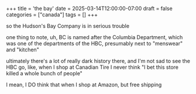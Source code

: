 +++
title = 'the bay'
date = 2025-03-14T12:00:00-07:00
draft = false
categories = ["canada"]
tags = []
+++

so the Hudson's Bay Company is in serious trouble

one thing to note, uh, BC is named after the Columbia Department, which was one of the departments of the HBC, presumably next to "menswear" and "kitchen"

ultimately there's a lot of really dark history there, and I'm not sad to see the HBC go, like, when I shop at Canadian Tire I never think "I bet this store killed a whole bunch of people"

I mean, I DO think that when I shop at Amazon, but free shipping